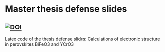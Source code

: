 # Master thesis defense slides
[![DOI](https://zenodo.org/badge/312705336.svg)](https://zenodo.org/badge/latestdoi/312705336)
----
Latex code of the thesis defense slides: Calculations of electronic structure in perovskites BiFeO3 and YCrO3
